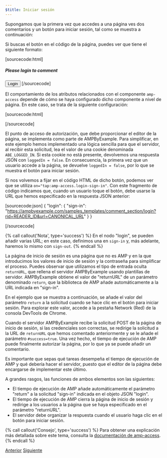 ```yaml
---
$title: Iniciar sesión
---
```


Supongamos que la primera vez que accedes a una página ves dos comentarios y un botón para iniciar sesión, tal como se muestra a continuación:

<amp-img src="/static/img/login-button.png" alt="Botón para iniciar sesión" height="290" width="300"></amp-img>

Si buscas el botón en el código de la página, puedes ver que tiene el siguiente formato:

[sourcecode:html]
<span amp-access="NOT loggedIn" role="button" tabindex="0" amp-access-hide>
  <h5>Please login to comment</h5>
  <button on="tap:amp-access.login-sign-in" class="button-primary comment-button">Login</button>
</span>
[/sourcecode]

El comportamiento de los atributos relacionados con el componente `amp-access` depende de cómo se haya configurado dicho componente a nivel de página. En este caso, se trata de la siguiente configuración:

[sourcecode:html]
<script id="amp-access" type="application/json">
  {
    "authorization": "https://ampbyexample.com/samples_templates/comment_section/authorization?rid=READER_ID&url=CANONICAL_URL&ref=DOCUMENT_REFERRER&_=RANDOM",
    "noPingback": "true",
    "login": {
      "sign-in": "https://ampbyexample.com/samples_templates/comment_section/login?rid=READER_ID&url=CANONICAL_URL",
      "sign-out": "https://ampbyexample.com/samples_templates/comment_section/logout"
    },
    "authorizationFallbackResponse": {
      "error": true,
      "loggedIn": false
    }
  }
</script>
[/sourcecode]

El punto de acceso de autorización, que debe proporcionar el editor de la página, se implementa como parte de AMPByExample. Para simplificar, en este ejemplo hemos implementado una lógica sencilla para que el servidor, al recibir esta solicitud, lea el valor de una cookie denominada `ABE_LOGGED_IN`. Si esta cookie no está presente, devolvemos una respuesta JSON con `loggedIn = false`. En consecuencia, la primera vez que un usuario accede a la página, se devuelve `loggedIn = false`, por lo que se muestra el botón para iniciar sesión.

Si nos volvemos a fijar en el código HTML de dicho botón, podemos ver que se utiliza `on="tap:amp-access.login-sign-in"`. Con este fragmento de código indicamos que, cuando un usuario toque el botón, debe usarse la URL que hemos especificado en la respuesta JSON anterior:

[sourcecode:json]
{
    "login": {
    "sign-in": "https://ampbyexample.com/samples_templates/comment_section/login?rid=READER_ID&url=CANONICAL_URL"
  }
}

[/sourcecode]

{% call callout('Nota', type='success') %}
En el nodo "login", se pueden añadir varias URL; en este caso, definimos una en `sign-in` y, más adelante, haremos lo mismo con `sign-out`.
{% endcall %}

La página de inicio de sesión es una página que no es AMP y en la que introducimos los valores de inicio de sesión y la contraseña para simplificar el proceso. Puedes observar que utilizamos el tipo de entrada oculta `returnURL`, que rellena el servidor AMPByExample usando plantillas de servidor. AMPByExample obtiene el valor de "returnURL" de un parámetro denominado `return`, que la biblioteca de AMP añade automáticamente a la URL indicada en "sign-in".

En el ejemplo que se muestra a continuación, se añade el valor del parámetro `return` a la solicitud cuando se hace clic en el botón para iniciar sesión. Para explorar este valor, accede a la pestaña Network (Red) de la consola DevTools de Chrome.

<amp-img src="/static/img/return-parameter.png" alt="Parámetro return" height="150" width="600"></amp-img>


Cuando el servidor AMPByExample recibe la solicitud POST de la página de inicio de sesión, si las credenciales son correctas, se redirige la solicitud a la URL de `returnURL` que hemos comentado anteriormente y se le añade el parámetro `#success=true`. Una vez hecho, el tiempo de ejecución de AMP puede finalmente autorizar la página, por lo que ya se puede añadir un comentario.

Es importante que sepas qué tareas desempeña el tiempo de ejecución de AMP y qué debería hacer el servidor, puesto que el editor de la página debe encargarse de implementar este último.

A grandes rasgos, las funciones de ambos elementos son las siguientes:

- El tiempo de ejecución de AMP añade automáticamente el parámetro "return" a la solicitud "sign-in" indicada en el objeto JSON "login".
- El tiempo de ejecución de AMP cierra la página de inicio de sesión y redirige a los usuarios a la página que se haya especificado en el parámetro "returnURL".
- El servidor debe organizar la respuesta cuando el usuario haga clic en el botón para iniciar sesión.

{% call callout('Consejo', type='success') %}
Para obtener una explicación más detallada sobre este tema, consulta la [documentación de amp-access](/es/docs/reference/components/amp-access#login-flow).
{% endcall %}

<div class="prev-next-buttons">
  <a class="button prev-button" href="/es/docs/interaction_dynamic/login_requiring.html"><span class="arrow-prev">Anterior</span></a>
  <a class="button next-button" href="/es/docs/interaction_dynamic/login_requiring/add_comment.html"><span class="arrow-next">Siguiente</span></a>
</div>
